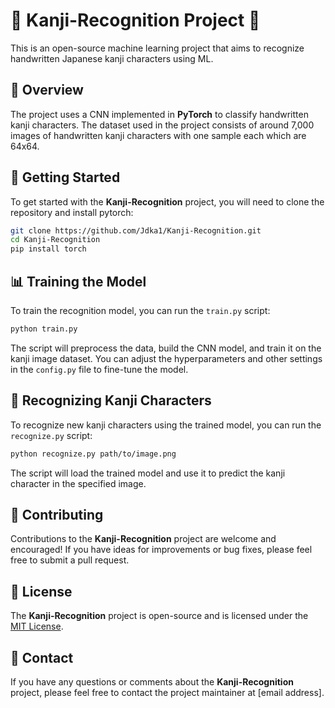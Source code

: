 # 👀 Kanji-Recognition Project 👀

This is an open-source machine learning project that aims to recognize handwritten Japanese kanji characters using ML.

## 📝 Overview

The project uses a CNN implemented in **PyTorch** to classify handwritten kanji characters. The dataset used in the project consists of around 7,000 images of handwritten kanji characters with one sample each which are 64x64.

## 🚀 Getting Started

To get started with the **Kanji-Recognition** project, you will need to clone the repository and install pytorch:

```sh
git clone https://github.com/Jdka1/Kanji-Recognition.git
cd Kanji-Recognition
pip install torch
```

## 📊 Training the Model

To train the recognition model, you can run the `train.py` script:

```sh
python train.py
```

The script will preprocess the data, build the CNN model, and train it on the kanji image dataset. You can adjust the hyperparameters and other settings in the `config.py` file to fine-tune the model.

## 👀 Recognizing Kanji Characters

To recognize new kanji characters using the trained model, you can run the `recognize.py` script:

```sh
python recognize.py path/to/image.png
```

The script will load the trained model and use it to predict the kanji character in the specified image.

## 🤝 Contributing

Contributions to the **Kanji-Recognition** project are welcome and encouraged! If you have ideas for improvements or bug fixes, please feel free to submit a pull request.

## 📜 License

The **Kanji-Recognition** project is open-source and is licensed under the [MIT License](https://github.com/Jdka1/Kanji-Recognition/blob/main/LICENSE).

## 📧 Contact

If you have any questions or comments about the **Kanji-Recognition** project, please feel free to contact the project maintainer at [email address].
